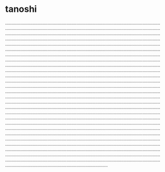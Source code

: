 # tanoshi
......................................................................................................................................................................................................................................................................................................................................................................................................................................................................................................................................................................................................................................................................................................................................................................................................................................................................................................................................................................................................................................................................................................................................................................................................................................................................................................................................................................................................................................................................................................................................................................................................................................................................................................................................................................................................................................................................................................................................................................................................................................................................................................................................................................................................................................................................................................................................................................................................................................................................................................................................................................................................................................................................................................................................................................................................................................................................................................................................................................................................................................................................................................................................................................................................................................................................................................................................................................................................................................................................................................................................................................